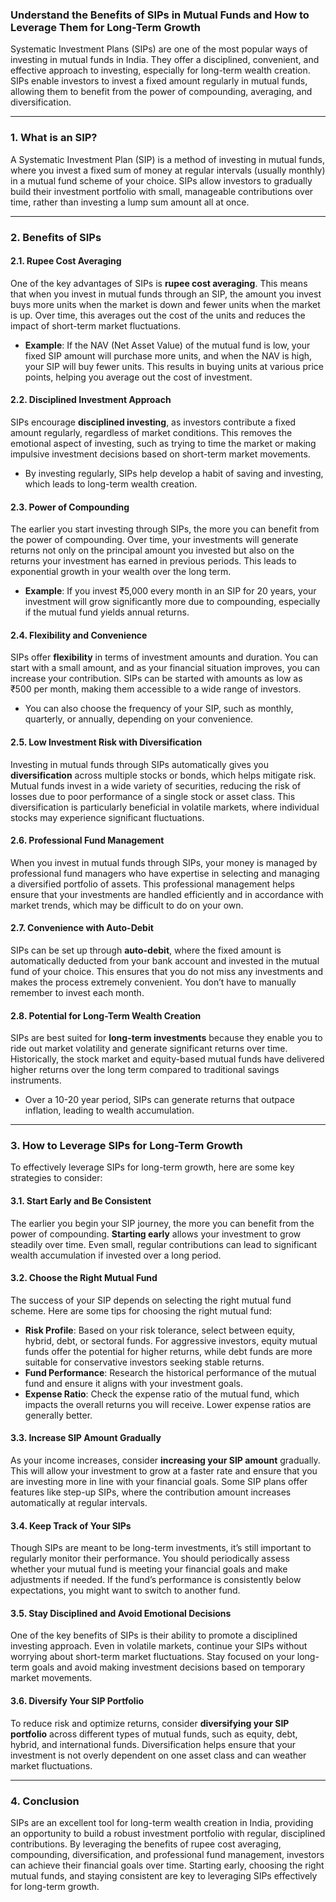 ### Understand the Benefits of SIPs in Mutual Funds and How to Leverage Them for Long-Term Growth

Systematic Investment Plans (SIPs) are one of the most popular ways of investing in mutual funds in India. They offer a disciplined, convenient, and effective approach to investing, especially for long-term wealth creation. SIPs enable investors to invest a fixed amount regularly in mutual funds, allowing them to benefit from the power of compounding, averaging, and diversification.

---

### 1. **What is an SIP?**

A Systematic Investment Plan (SIP) is a method of investing in mutual funds, where you invest a fixed sum of money at regular intervals (usually monthly) in a mutual fund scheme of your choice. SIPs allow investors to gradually build their investment portfolio with small, manageable contributions over time, rather than investing a lump sum amount all at once.

---

### 2. **Benefits of SIPs**

#### **2.1. Rupee Cost Averaging**

One of the key advantages of SIPs is **rupee cost averaging**. This means that when you invest in mutual funds through an SIP, the amount you invest buys more units when the market is down and fewer units when the market is up. Over time, this averages out the cost of the units and reduces the impact of short-term market fluctuations.

- **Example**: If the NAV (Net Asset Value) of the mutual fund is low, your fixed SIP amount will purchase more units, and when the NAV is high, your SIP will buy fewer units. This results in buying units at various price points, helping you average out the cost of investment.

#### **2.2. Disciplined Investment Approach**

SIPs encourage **disciplined investing**, as investors contribute a fixed amount regularly, regardless of market conditions. This removes the emotional aspect of investing, such as trying to time the market or making impulsive investment decisions based on short-term market movements.

- By investing regularly, SIPs help develop a habit of saving and investing, which leads to long-term wealth creation.

#### **2.3. Power of Compounding**

The earlier you start investing through SIPs, the more you can benefit from the power of compounding. Over time, your investments will generate returns not only on the principal amount you invested but also on the returns your investment has earned in previous periods. This leads to exponential growth in your wealth over the long term.

- **Example**: If you invest ₹5,000 every month in an SIP for 20 years, your investment will grow significantly more due to compounding, especially if the mutual fund yields annual returns.

#### **2.4. Flexibility and Convenience**

SIPs offer **flexibility** in terms of investment amounts and duration. You can start with a small amount, and as your financial situation improves, you can increase your contribution. SIPs can be started with amounts as low as ₹500 per month, making them accessible to a wide range of investors.

- You can also choose the frequency of your SIP, such as monthly, quarterly, or annually, depending on your convenience.

#### **2.5. Low Investment Risk with Diversification**

Investing in mutual funds through SIPs automatically gives you **diversification** across multiple stocks or bonds, which helps mitigate risk. Mutual funds invest in a wide variety of securities, reducing the risk of losses due to poor performance of a single stock or asset class. This diversification is particularly beneficial in volatile markets, where individual stocks may experience significant fluctuations.

#### **2.6. Professional Fund Management**

When you invest in mutual funds through SIPs, your money is managed by professional fund managers who have expertise in selecting and managing a diversified portfolio of assets. This professional management helps ensure that your investments are handled efficiently and in accordance with market trends, which may be difficult to do on your own.

#### **2.7. Convenience with Auto-Debit**

SIPs can be set up through **auto-debit**, where the fixed amount is automatically deducted from your bank account and invested in the mutual fund of your choice. This ensures that you do not miss any investments and makes the process extremely convenient. You don’t have to manually remember to invest each month.

#### **2.8. Potential for Long-Term Wealth Creation**

SIPs are best suited for **long-term investments** because they enable you to ride out market volatility and generate significant returns over time. Historically, the stock market and equity-based mutual funds have delivered higher returns over the long term compared to traditional savings instruments.

- Over a 10-20 year period, SIPs can generate returns that outpace inflation, leading to wealth accumulation.

---

### 3. **How to Leverage SIPs for Long-Term Growth**

To effectively leverage SIPs for long-term growth, here are some key strategies to consider:

#### **3.1. Start Early and Be Consistent**

The earlier you begin your SIP journey, the more you can benefit from the power of compounding. **Starting early** allows your investment to grow steadily over time. Even small, regular contributions can lead to significant wealth accumulation if invested over a long period.

#### **3.2. Choose the Right Mutual Fund**

The success of your SIP depends on selecting the right mutual fund scheme. Here are some tips for choosing the right mutual fund:

- **Risk Profile**: Based on your risk tolerance, select between equity, hybrid, debt, or sectoral funds. For aggressive investors, equity mutual funds offer the potential for higher returns, while debt funds are more suitable for conservative investors seeking stable returns.
- **Fund Performance**: Research the historical performance of the mutual fund and ensure it aligns with your investment goals.
- **Expense Ratio**: Check the expense ratio of the mutual fund, which impacts the overall returns you will receive. Lower expense ratios are generally better.

#### **3.3. Increase SIP Amount Gradually**

As your income increases, consider **increasing your SIP amount** gradually. This will allow your investment to grow at a faster rate and ensure that you are investing more in line with your financial goals. Some SIP plans offer features like step-up SIPs, where the contribution amount increases automatically at regular intervals.

#### **3.4. Keep Track of Your SIPs**

Though SIPs are meant to be long-term investments, it’s still important to regularly monitor their performance. You should periodically assess whether your mutual fund is meeting your financial goals and make adjustments if needed. If the fund’s performance is consistently below expectations, you might want to switch to another fund.

#### **3.5. Stay Disciplined and Avoid Emotional Decisions**

One of the key benefits of SIPs is their ability to promote a disciplined investing approach. Even in volatile markets, continue your SIPs without worrying about short-term market fluctuations. Stay focused on your long-term goals and avoid making investment decisions based on temporary market movements.

#### **3.6. Diversify Your SIP Portfolio**

To reduce risk and optimize returns, consider **diversifying your SIP portfolio** across different types of mutual funds, such as equity, debt, hybrid, and international funds. Diversification helps ensure that your investment is not overly dependent on one asset class and can weather market fluctuations.

---

### 4. **Conclusion**

SIPs are an excellent tool for long-term wealth creation in India, providing an opportunity to build a robust investment portfolio with regular, disciplined contributions. By leveraging the benefits of rupee cost averaging, compounding, diversification, and professional fund management, investors can achieve their financial goals over time. Starting early, choosing the right mutual funds, and staying consistent are key to leveraging SIPs effectively for long-term growth.
